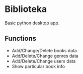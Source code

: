 # Biblioteka

Basic python desktop app.

## Functions

- Add/Change/Delete books data
- Add/Delete/Change genres data
- Add/Delete/Change users data
- Show particular book info
